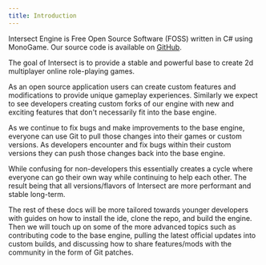 ```yaml
---
title: Introduction
---
```


Intersect Engine is Free Open Source Software (FOSS) written in C# using MonoGame. Our source code is available on [GitHub](https://github.com/AscensionGameDev/Intersect-Engine).

The goal of Intersect is to provide a stable and powerful base to create 2d multiplayer online role-playing games.

As an open source application users can create custom features and modifications to provide unique gameplay experiences. Similarly we expect to see developers creating custom forks of our engine with new and exciting features that don't necessarily fit into the base engine.

As we continue to fix bugs and make improvements to the base engine, everyone can use Git to pull those changes into their games or custom versions. As developers encounter and fix bugs within their custom versions they can push those changes back into the base engine.

While confusing for non-developers this essentially creates a cycle where everyone can go their own way while continuing to help each other. The result being that all versions/flavors of Intersect are more performant and stable long-term.

The rest of these docs will be more tailored towards younger developers with guides on how to install the ide, clone the repo, and build the engine. Then we will touch up on some of the more advanced topics such as contributing code to the base engine, pulling the latest official updates into custom builds, and discussing how to share features/mods with the community in the form of Git patches.
